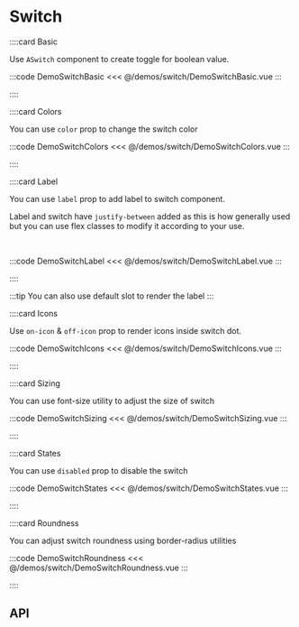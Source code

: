 <script lang="ts" setup>
import api from '@anu-vue/component-meta/ASwitch.json'
</script>

# Switch

<!-- 👉 Basic -->
::::card Basic

Use `ASwitch` component to create toggle for boolean value.

:::code DemoSwitchBasic
<<< @/demos/switch/DemoSwitchBasic.vue
:::

::::

<!-- 👉 Colors -->
::::card Colors

You can use `color` prop to change the switch color

:::code DemoSwitchColors
<<< @/demos/switch/DemoSwitchColors.vue
:::

::::

<!-- 👉 Label -->
::::card Label

You can use `label` prop to add label to switch component.

Label and switch have `justify-between` added as this is how generally used but you can use flex classes to modify it according to your use.

<br>

:::code DemoSwitchLabel
<<< @/demos/switch/DemoSwitchLabel.vue
:::

::::

:::tip
You can also use default slot to render the label
:::

<!-- 👉 Icons -->
::::card Icons

Use `on-icon` & `off-icon` prop to render icons inside switch dot.

:::code DemoSwitchIcons
<<< @/demos/switch/DemoSwitchIcons.vue
:::

::::

<!-- 👉 Sizing -->
::::card Sizing

You can use font-size utility to adjust the size of switch

:::code DemoSwitchSizing
<<< @/demos/switch/DemoSwitchSizing.vue
:::

::::

<!-- 👉 States -->
::::card States

You can use `disabled` prop to disable the switch

:::code DemoSwitchStates
<<< @/demos/switch/DemoSwitchStates.vue
:::

::::

<!-- 👉 Roundness -->
::::card Roundness

You can adjust switch roundness using border-radius utilities

:::code DemoSwitchRoundness
<<< @/demos/switch/DemoSwitchRoundness.vue
:::

::::

<!-- 👉 API -->
## API

<Api :api="api"></Api>
